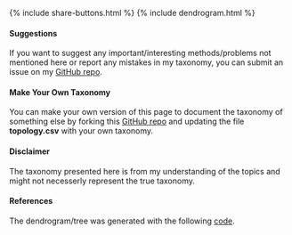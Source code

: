{% include share-buttons.html %}
{% include dendrogram.html %}

#### Suggestions 
If you want to suggest any important/interesting methods/problems not mentioned here or report any mistakes in my taxonomy, you can submit an issue on my [GitHub repo](https://github.com/kdkalvik/machine-learning-taxonomy).

#### Make Your Own Taxonomy 
You can make your own version of this page to document the taxonomy of something else by forking this [GitHub repo](https://github.com/kdkalvik/machine-learning-taxonomy) and updating the file **topology.csv** with your own taxonomy.

#### Disclaimer
The taxonomy presented here is from my understanding of the topics and might not necesserly represent the true taxonomy.

#### References 
The dendrogram/tree was generated with the following [code](https://bl.ocks.org/mbostock/e9ba78a2c1070980d1b530800ce7fa2b).

